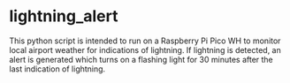 # lightning_alert
This python script is intended to run on a Raspberry Pi Pico WH to monitor local airport weather for indications of lightning. If lightning is detected, an alert is generated which turns on a flashing light for 30 minutes after the last indication of lightning.

